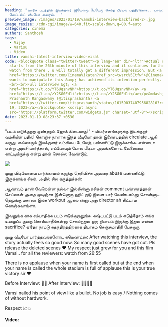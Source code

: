 ```yaml
---
heading: "வாரிசு படத்தின் இயக்குனர் இமேஜை டேமேஜ் செய்த பிரபல பத்திரிக்கை.. பாவம்
  லேட்டஸ்ட் வீடியோ வைரல்.  "
preview_image: /images/2023/01/19/vamshi-interview-backfired-2-.jpg
image_resize: /cdn-cgi/image/w=640,fit=scale-down,q=80,f=auto
categories: cinema
authors: Santhosh
tags:
  - Vijay
  - Varisu
  - Video
title: vamshi-latest-interview-video-viral
code: <blockquote class="twitter-tweet"><p lang="en" dir="ltr">Actual reply
  starts from the 26th minute of this interview and it continues further . If u
  watch from there , u will totally get a different impression. But <a
  href="https://twitter.com/CinemaVikatan?ref_src=twsrc%5Etfw">@CinemaVikatan</a>
  wants to manipulate this &amp; has achieved its intention perfectly.
  <br><br>Full interview &gt; <a
  href="https://t.co/YT6UqsnvNM">https://t.co/YT6UqsnvNM</a> <a
  href="https://t.co/zY2SG0Fd1i">https://t.co/zY2SG0Fd1i</a></p>&mdash;
  Prashanth Rangaswamy (@itisprashanth) <a
  href="https://twitter.com/itisprashanth/status/1615903740795682816?ref_src=twsrc%5Etfw">January
  19, 2023</a></blockquote> <script async
  src="https://platform.twitter.com/widgets.js" charset="utf-8"></script>
date: 2023-01-19 08:23:37 +0530
---
```



"படம் எடுக்குறது ஒண்ணும் ஜோக் கிடையாது!" - விமர்சனங்களுக்கு இயக்குநர் வம்சியின் பதில்! கொஞ்ச நாளாக இந்த வீடியோ தான் இணையத்தில் circulate ஆகி வருது. எல்லாரும் இயக்குனர் வம்சியை டேமேஜ் பண்ணிட்டு இருக்காங்க. என்னடா என்று அலசி பார்த்தால், எப்போவும் போல மீடியா அவங்களோட வேலையை காட்டியிருக்கு என்று தான் சொல்ல வேண்டும். 

![](/images/2023/01/19/vamshi-interview-backfired-1-.jpg)

முழு விடியோவை பார்க்காமல் கருத்து தெரிவிச்சு அவரை abuse பண்ணிட்டு இருக்காங்க சிலர்.
அதில் சில கருத்துக்கள்:

ஆணவம் தான் வேறென்ன நல்லா இல்லீன்னா ரசிகன் comment பண்ணத்தான் செய்வான் அதை முடிஞ்சா இன்னொரு ஹிட் குடு இவன யார் வேண்டாம்னு சொன்னா...
தெலுங்கு மசாலா இங்க workout ஆகல ன்னா அது director ah திட்டாம கொஞ்சுவாங்ளா.

இவனுங்க காசு சம்பாதிக்க படம் எடுக்குறானுங்க. கஷ்டபட்டு படம் எடுத்தோம் எங்க உழைப்ப குறை சொல்லாதீங்கன்னு சொல்றதுல ஒரு நியாயம் இருக்கு.இதுல என்ன sacrifice? ஏதோ நாட்டு சுதந்திரத்திற்காக தியாகம் செஞ்சமாதிரி பேசுறாரு.

முழு வீடியோ பார்த்தவங்களோட கமெண்ட்ஸ்:
After watching this interview, the story actually feels so good now. So many good scenes have got cut. Pls release the deleted scenes ❤️ 
My respect just grew for you and this film Vamsi.. for all the reviewers: watch from 26:55

There is no applause when your name is first called but at the end when your name is called the whole stadium is full of applause this is your true victory sir ❤

Before Interview: 🥺😌
After Interview: 🥳💥🕺🏻

Vamsi nailed his point of view like a bullet. No job is easy / Nothing comes of without hardwork.

Respect 📈💥

**V﻿ideo:**
